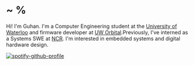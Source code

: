 <h1>~ %</h1>

Hi! I'm Guhan. I'm a Computer Engineering student at the [University of Waterloo](https://github.com/uWaterloo) and firmware developer at [UW Orbital](https://github.com/UWOrbital).Previously, I've interned as a Systems SWE at [NCR](https://github.com/NCR-Corporation). I'm interested in embedded systems and digital hardware design.

[![spotify-github-profile](https://spotify-github-profile.kittinanx.com/api/view?uid=dcgrvurkqla8ap9uyl02pj2tl&cover_image=true&theme=natemoo-re&show_offline=false&background_color=000000&interchange=false&bar_color=8d97c8&bar_color_cover=false)](https://github.com/kittinan/spotify-github-profile)
